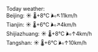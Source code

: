 Today weather:  
Beijing: ☀️   🌡️+8°C 🌬️↖11km/h  
Tianjin: ☀️   🌡️+6°C 🌬️↗4km/h  
Shijiazhuang: ☀️   🌡️+8°C 🌬️↑4km/h  
Tangshan: ☀️   🌡️+6°C 🌬️↑10km/h  

